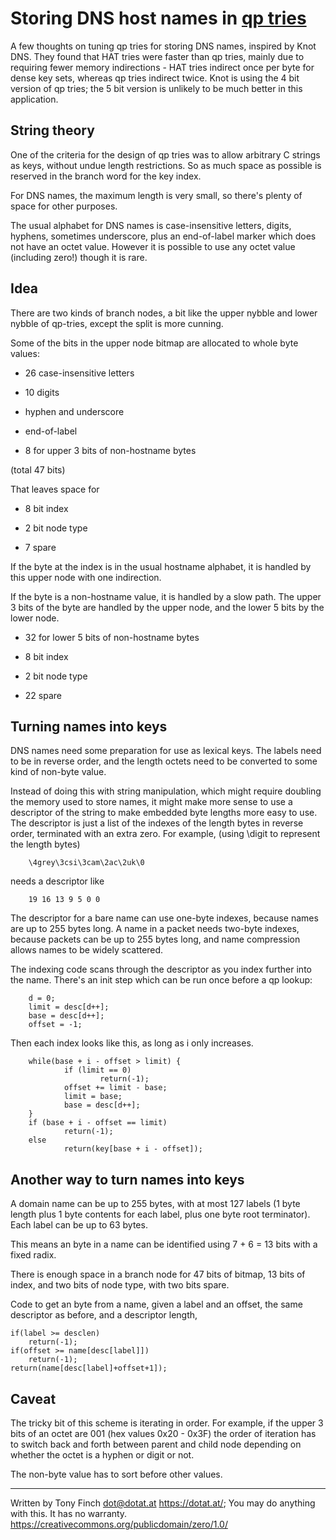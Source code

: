 Storing DNS host names in [qp tries](https://dotat.at/prog/qp)
====================================

A few thoughts on tuning qp tries for storing DNS names, inspired by
Knot DNS. They found that HAT tries were faster than qp tries, mainly
due to requiring fewer memory indirections - HAT tries indirect once
per byte for dense key sets, whereas qp tries indirect twice. Knot is
using the 4 bit version of qp tries; the 5 bit version is unlikely to
be much better in this application.


String theory
--------------

One of the criteria for the design of qp tries was to allow arbitrary
C strings as keys, without undue length restrictions. So as much space
as possible is reserved in the branch word for the key index.

For DNS names, the maximum length is very small, so there's plenty of
space for other purposes.

The usual alphabet for DNS names is case-insensitive letters, digits,
hyphens, sometimes underscore, plus an end-of-label marker which does
not have an octet value. However it is possible to use any octet value
(including zero!) though it is rare.


Idea
----

There are two kinds of branch nodes, a bit like the upper nybble and
lower nybble of qp-tries, except the split is more cunning.

Some of the bits in the upper node bitmap are allocated to whole byte
values:

* 26 case-insensitive letters

* 10 digits

* hyphen and underscore

* end-of-label

* 8 for upper 3 bits of non-hostname bytes

(total 47 bits)

That leaves space for

* 8 bit index

* 2 bit node type

* 7 spare

If the byte at the index is in the usual hostname alphabet, it is
handled by this upper node with one indirection.

If the byte is a non-hostname value, it is handled by a slow path. The
upper 3 bits of the byte are handled by the upper node, and the lower
5 bits by the lower node.

* 32 for lower 5 bits of non-hostname bytes

* 8 bit index

* 2 bit node type

* 22 spare


Turning names into keys
-----------------------

DNS names need some preparation for use as lexical keys. The labels
need to be in reverse order, and the length octets need to be
converted to some kind of non-byte value.

Instead of doing this with string manipulation, which might require
doubling the memory used to store names, it might make more sense to
use a descriptor of the string to make embedded byte lengths more
easy to use. The descriptor is just a list of the indexes of the
length bytes in reverse order, terminated with an extra zero. For
example, (using \digit to represent the length bytes)

        \4grey\3csi\3cam\2ac\2uk\0

needs a descriptor like

        19 16 13 9 5 0 0

The descriptor for a bare name can use one-byte indexes, because
names are up to 255 bytes long. A name in a packet needs two-byte
indexes, because packets can be up to 255 bytes long, and name
compression allows names to be widely scattered.

The indexing code scans through the descriptor as you index further
into the name. There's an init step which can be run once before a qp
lookup:

        d = 0;
        limit = desc[d++];
        base = desc[d++];
        offset = -1;

Then each index looks like this, as long as i only increases.

        while(base + i - offset > limit) {
                if (limit == 0)
                        return(-1);
                offset += limit - base;
                limit = base;
                base = desc[d++];
        }
        if (base + i - offset == limit)
                return(-1);
        else
                return(key[base + i - offset]);


Another way to turn names into keys
-----------------------------------

A domain name can be up to 255 bytes, with at most 127 labels
(1 byte length plus 1 byte contents for each label, plus one
byte root terminator). Each label can be up to 63 bytes.

This means an byte in a name can be identified using 7 + 6 = 13 bits
with a fixed radix.

There is enough space in a branch node for 47 bits of bitmap, 13 bits
of index, and two bits of node type, with two bits spare.

Code to get an byte from a name, given a label and an offset, the
same descriptor as before, and a descriptor length,

	if(label >= desclen)
		return(-1);
	if(offset >= name[desc[label]])
		return(-1);
	return(name[desc[label]+offset+1]);

Caveat
------

The tricky bit of this scheme is iterating in order. For example, if
the upper 3 bits of an octet are 001 (hex values 0x20 - 0x3F) the
order of iteration has to switch back and forth between parent and
child node depending on whether the octet is a hyphen or digit or not.

The non-byte value has to sort before other values.

---------------------------------------------------------------------------

Written by Tony Finch <dot@dotat.at> <https://dotat.at/>;
You may do anything with this. It has no warranty.
<https://creativecommons.org/publicdomain/zero/1.0/>
